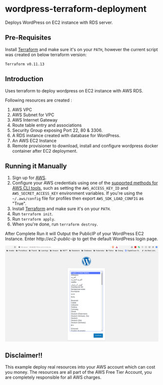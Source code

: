 # wordpress-terraform-deployment
Deploys WordPress on EC2 instance with RDS server.

## Pre-Requisites

Install [Terraform](https://www.terraform.io/) and make sure it's on your `PATH`, however the current script was created on below terraform version:

```
Terraform v0.11.13
```

## Introduction

Uses terraform to deploy wordpress on EC2 instance with AWS RDS.

Following resources are created :
1. AWS VPC
2. AWS Subnet for VPC
3. AWS Internet Gateway
4. Route table entry and associations
5. Security Group exposing Port 22, 80 & 3306.
6. A RDS instance created with database for WordPress.
7. An AWS EC2 Instance 
8. Remote provisioner to download, install and configure wordpress docker container after EC2 deployment. 

## Running it Manually

1. Sign up for [AWS](https://aws.amazon.com/).
2. Configure your AWS credentials using one of the [supported methods for AWS CLI tools](https://docs.aws.amazon.com/cli/latest/userguide/cli-chap-getting-started.html), such as setting the
   `AWS_ACCESS_KEY_ID` and `AWS_SECRET_ACCESS_KEY` environment variables. If you're using the `~/.aws/config` file for profiles then export `AWS_SDK_LOAD_CONFIG` as "True".
3. Install [Terraform](https://www.terraform.io/) and make sure it's on your `PATH`.
4. Run `terraform init`.
5. Run `terraform apply`.
6. When you're done, run `terraform destroy`.


After Complete Run it will Output the PublicIP of your WordPress EC2 Instance. Enter http://<i>ec2-public-ip</i> to get the default WordPress login page.

![WordPress Welcome Page](screenshots/wordpress_login_page.png)



## Disclaimer!!

This example deploy real resources into your AWS account which can cost you money. The resources are all part of the AWS Free Tier Account, you are completely responsible for all AWS charges.
